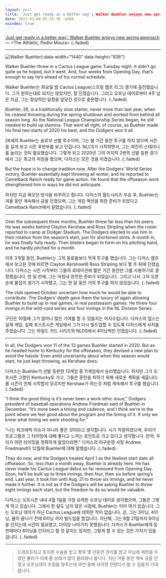 ```yaml
---
layout: post
title: 'Just get ready in a better way'; Walker Buehler enjoys new spring approach
date: 2021-03-04 05:35:39 -0400
noindex: true
---
```


[‘Just get ready in a better way’: Walker Buehler enjoys new spring approach](https://theathletic.com/2423746/2021/03/03/just-get-ready-in-a-better-way-walker-buehler-enjoys-new-spring-approach/) &mdash; <The Athletic, Pedro Moura>
{:.faded}

---

![Walker Buehler](https://cdn.theathletic.com/app/uploads/2021/03/03150425/191A0F74-0E45-4A88-B137-D794E59727B0-1024x682.jpeg){:data-width="1440" data-height="836"}   

Walker Buehler threw in a Cactus League game Tuesday night. It didn’t go quite as he hoped, but it went. And, four weeks from Opening Day, that’s enough to say he’s ahead of his normal schedule.

Walker Buehler는 화요일 밤 Cactus League(스프링 캠프 리그) 경기에 출전했습니다. 그가 원하는대로 되지는 않았지만, 잘 던졌습니다. 그리고 오프닝 데이로부터 4주 남은 지금, 그는 정상적인 일정을 앞당긴 것으로 충분합니다.
{:.faded}

Buehler, 26, is a traditionally slow starter, never more than last year, when he ceased throwing during the spring shutdown and worked from behind all season long. As the National League Championship Series began, he still needed to build up stamina. That went all right, of course, as Buehler made his final two starts of 2020 his best, and the Dodgers won it all.

26세의 Buehler는 슬로우 선발 투수이며, 그는 봄 기간 동안 투구를 하지 않으며 시즌을 길게 보고 시즌 후반부를 보고 던집니다. NLCS가 시작하면서, 그는 여전히 스태미나를 늘리는 것이 필요했습니다. 그렇게 되고 2020년 그의 마지막 2번의 선발 등판 경기에서 그는 최고의 피칭을 했으며, 다저스는 모든 것을 이겼습니다.
{:.faded}

But the hope is to change tradition now. After the Dodgers’ World Series victory, Buehler essentially kept throwing all winter, and he reported to Camelback Ranch ready for game action. He found that the offseason work strengthened him in ways he did not anticipate.

하지만 지금 해오던 방식을 바꾸려고 합니다. 다저스의 월드시리즈 우승 후, Buehler는 겨울 동안 계속해서 공을 던졌으며, 그는 게임 액션을 위한 준비가 되었다고 Camelback Ranch에서 알렸습니다.
{:.faded}

---

Over the subsequent three months, Buehler threw far less than his peers. He was weeks behind Clayton Kershaw and Ross Stripling when the roster reported to camp at Dodger Stadium. The Dodgers elected to use him in their rotation from the season’s start, just for shortened stints. A month in, he was finally fully ready. Then blisters began to form on his pitching hand, and he hardly pitched for a month.

이후 3개월 동안, Buehler는 그의 동료들보다 적게 투구를 했습니다. 그는 다저스 캠프에서 보고된 것에 따르면 Clayton Kershow와 Ross Stripling 보다 몇 주 뒤에 던졌습니다. 다저스는 시즌 시작부터 그들의 로테이션에 짧은 기간 동안만 그를 사용하기로 결정했습니다. 한 달 만에, 그는 마침내 완전한 준비가 되었습니다. 그리고 나서 그의 오른손에 물집이 생기기 시작했고, 그는 한 달 동안 거의 투구를 하지 않았습니다.
{:.faded}

The club opened October uncertain how much he would be able to contribute. The Dodgers’ depth gave them the luxury of again allowing Buehler to build up in real games, in real postseason games. He threw four innings in the wild-card series and four innings in the NL Division Series.

구단은 10월에 그가 얼마나 많은 기여를 할 수 있을지는 미지수입니다. 다저스의 댑스는 실제 게임, 실제 포스트시즌 게임에서 그가 다시 빌드업할 수 있도록 다저스에게 사치를 주었습니다. 그는 와일드 카드 시리즈와 NLDS에서 4이닝씩만 던졌습니다.
{:.faded}

---

In all, the Dodgers won 11 of the 13 games Buehler started in 2020. But as he headed home to Kentucky for the offseason, they devised a new plan to avoid the hassle: Even amid uncertainty about when this season would start, he just kept throwing, as Kershaw does.

다저스는 Buehler가 선발 등판한 13게임 중 11게임에서 승리했습니다. 하지만 그가 오프시즌 고향인 Kentucky로 가고, 그들은 혼란을 피하기 위해 새로운 계획을 세웁니다: 올 시즌이 언제 시작할지 모르지만 Kershaw가 하는것 처럼 계속해서 투구를 했습니다.
{:.faded}

“I think the good thing is it’s never been a work-ethic issue,” Dodgers president of baseball operations Andrew Friedman said of Buehler in December. “It’s more been a timing and cadence, and I think we’re to the point where we feel good about the program and the timing of it. If only we knew what timing we were shooting for.”

"나는 워크에씩 이슈가 아니라 좋은 것이라고 생각합니다. 시기 적절하였으며, 우리가 프로그램과 그 타이밍에 대해 좋다고 느끼는 포인트로 가고 있다고 생각합니다. 만약, 우리가 어떤 타이밍을 정확하게 알았더라면." 다저스의 야구운영 사장 Andrew Friedmand이 12월에 Buehler에 대해 말했습니다.
{:.faded}

They do now, and the Dodgers treated April 1 as the likeliest start date all offseason. So, less than a month away, Buehler is already here. He has never made his Cactus League debut so far removed from Opening Day. Soon, he’ll be built up to three innings, then four, then six before spring’s end. Last year, it took him until Aug. 21 to throw six innings, and he never made it further. It is not as if the Dodgers will be asking Buehler to throw eight innings each start, but the freedom to do so would be valuable.

다저스는 오프시즌 내내 4월 1일을 가장 유력한 오프닝 데이로 생각했으며, 그들은 그렇게 하고 있습니다. 그래서 한 달도 남지 않은 시점에, Buehler는 이미 여기 있습니다. 그는 오프닝 데이가 아닌 Cactus League에 데뷔한 적이 없습니다. 곧, 그는 3이닝, 4이닝, 봄이 끝나기 전에 6이닝 까지 빌드업을 할겁니다. 지난해, 그는 8월 21일까지 6이닝을 던지는데 시간이 필요했고, 더이상 나아가지 못했습니다. 다저스가 Buehler에게 등판때마다 8이닝을 던지라고 할 것 같지는 않지만, 그렇게 할 수 있는 것은 가치가 있을 겁니다.
{:.faded}

---

> 드래프트되고 토미존 수술을 받고 향후 몇 년동안 관리를 받고 이닝에 제한을 두었던 뷸러가 이제 몸 상태가 많이 올라왔나 봅니다. 지난 겨울 동안 계속 공을 던졌고 오프닝데이 초점을 맞추는데 과연 올해 사이영 컨텐더가 될 수 있을지 기대됩니다.
